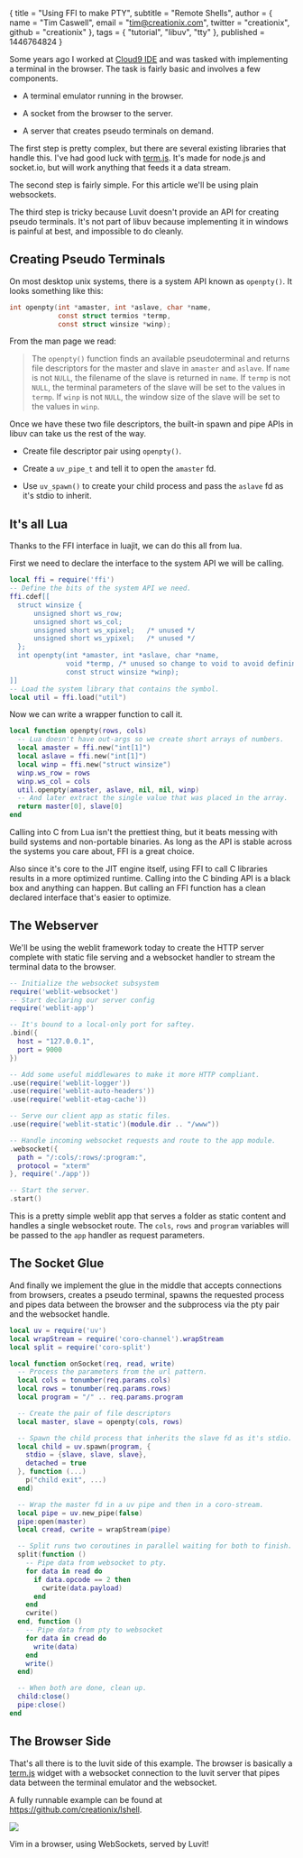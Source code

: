 { title = "Using FFI to make PTY",
  subtitle = "Remote Shells",
  author = {
    name = "Tim Caswell",
    email = "tim@creationix.com",
    twitter = "creationix",
    github = "creationix"
  },
  tags = { "tutorial", "libuv", "tty" },
  published = 1446764824
}

Some years ago I worked at [Cloud9 IDE][] and was tasked with implementing a
terminal in the browser.  The task is fairly basic and involves a few components.

 - A terminal emulator running in the browser.

 - A socket from the browser to the server.

 - A server that creates pseudo terminals on demand.


The first step is pretty complex, but there are several existing libraries that
handle this.  I've had good luck with [term.js][].  It's made for node.js and
socket.io, but will work anything that feeds it a data stream.

The second step is fairly simple.  For this article we'll be using plain
websockets.

The third step is tricky because Luvit doesn't provide an API for creating
pseudo terminals.  It's not part of libuv because implementing it in windows
is painful at best, and impossible to do cleanly.

## Creating Pseudo Terminals

On most desktop unix systems, there is a system API known as `openpty()`.  It
looks something like this:

```c
int openpty(int *amaster, int *aslave, char *name,
            const struct termios *termp,
            const struct winsize *winp);
```

From the man page we read:

> The `openpty()` function finds an available pseudoterminal and returns
 file descriptors for the master and slave in `amaster` and `aslave`.  If
 `name` is not `NULL`, the filename of the slave is returned in `name`.  If
 `termp` is not `NULL`, the terminal parameters of the slave will be set
 to the values in `termp`.  If `winp` is not `NULL`, the window size of the
 slave will be set to the values in `winp`.

Once we have these two file descriptors, the built-in spawn and pipe APIs in
libuv can take us the rest of the way.

 - Create file descriptor pair using `openpty()`.

 - Create a `uv_pipe_t` and tell it to open the `amaster` fd.

 - Use `uv_spawn()` to create your child process and pass the `aslave` fd as
   it's stdio to inherit.

## It's all Lua

Thanks to the FFI interface in luajit, we can do this all from lua.

First we need to declare the interface to the system API we will be calling.

```lua
local ffi = require('ffi')
-- Define the bits of the system API we need.
ffi.cdef[[
  struct winsize {
      unsigned short ws_row;
      unsigned short ws_col;
      unsigned short ws_xpixel;   /* unused */
      unsigned short ws_ypixel;   /* unused */
  };
  int openpty(int *amaster, int *aslave, char *name,
              void *termp, /* unused so change to void to avoid defining struct */
              const struct winsize *winp);
]]
-- Load the system library that contains the symbol.
local util = ffi.load("util")
```

Now we can write a wrapper function to call it.

```lua
local function openpty(rows, cols)
  -- Lua doesn't have out-args so we create short arrays of numbers.
  local amaster = ffi.new("int[1]")
  local aslave = ffi.new("int[1]")
  local winp = ffi.new("struct winsize")
  winp.ws_row = rows
  winp.ws_col = cols
  util.openpty(amaster, aslave, nil, nil, winp)
  -- And later extract the single value that was placed in the array.
  return master[0], slave[0]
end
```

Calling into C from Lua isn't the prettiest thing, but it beats messing with
build systems and non-portable binaries.  As long as the API is stable across
the systems you care about, FFI is a great choice.

Also since it's core to the JIT engine itself, using FFI to call C libraries
results in a more optimized runtime.  Calling into the C binding API is a black
box and anything can happen.  But calling an FFI function has a clean declared
interface that's easier to optimize.

## The Webserver

We'll be using the weblit framework today to create the HTTP server complete
with static file serving and a websocket handler to stream the terminal data to
the browser.

```lua
-- Initialize the websocket subsystem
require('weblit-websocket')
-- Start declaring our server config
require('weblit-app')

-- It's bound to a local-only port for saftey.
.bind({
  host = "127.0.0.1",
  port = 9000
})

-- Add some useful middlewares to make it more HTTP compliant.
.use(require('weblit-logger'))
.use(require('weblit-auto-headers'))
.use(require('weblit-etag-cache'))

-- Serve our client app as static files.
.use(require('weblit-static')(module.dir .. "/www"))

-- Handle incoming websocket requests and route to the app module.
.websocket({
  path = "/:cols/:rows/:program:",
  protocol = "xterm"
}, require('./app'))

-- Start the server.
.start()
```

This is a pretty simple weblit app that serves a folder as static content
and handles a single websocket route.  The `cols`, `rows` and `program` variables
will be passed to the `app` handler as request parameters.

## The Socket Glue

And finally we implement the glue in the middle that accepts connections from
browsers, creates a pseudo terminal, spawns the requested process and pipes data
between the browser and the subprocess via the pty pair and the websocket
handle.

```lua
local uv = require('uv')
local wrapStream = require('coro-channel').wrapStream
local split = require('coro-split')

local function onSocket(req, read, write)
  -- Process the parameters from the url pattern.
  local cols = tonumber(req.params.cols)
  local rows = tonumber(req.params.rows)
  local program = "/" .. req.params.program

  -- Create the pair of file descriptors
  local master, slave = openpty(cols, rows)

  -- Spawn the child process that inherits the slave fd as it's stdio.
  local child = uv.spawn(program, {
    stdio = {slave, slave, slave},
    detached = true
  }, function (...)
    p("child exit", ...)
  end)

  -- Wrap the master fd in a uv pipe and then in a coro-stream.
  local pipe = uv.new_pipe(false)
  pipe:open(master)
  local cread, cwrite = wrapStream(pipe)

  -- Split runs two coroutines in parallel waiting for both to finish.
  split(function ()
    -- Pipe data from websocket to pty.
    for data in read do
      if data.opcode == 2 then
        cwrite(data.payload)
      end
    end
    cwrite()
  end, function ()
    -- Pipe data from pty to websocket
    for data in cread do
      write(data)
    end
    write()
  end)

  -- When both are done, clean up.
  child:close()
  pipe:close()
end
```

## The Browser Side

That's all there is to the luvit side of this example.  The browser is basically
a [term.js][] widget with a websocket connection to the luvit server that pipes
data between the terminal emulator and the websocket.

A fully runnable example can be found at <https://github.com/creationix/lshell>.

![](pty-ffi/browser-vim.png)

Vim in a browser, using WebSockets, served by Luvit!

[term.js]: https://github.com/chjj/term.js/
[Cloud9 IDE]: https://c9.io/
